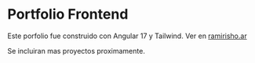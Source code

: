 # Portfolio Frontend

Este porfolio fue construido con Angular 17 y Tailwind. Ver en [ramirisho.ar](https://ramirisho.ar)

Se incluiran mas proyectos proximamente.
